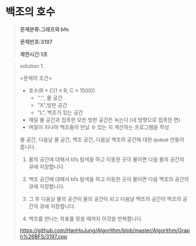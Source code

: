 # 백조의 호수

> **문제분류:그래프와 bfs**
>
> **문제번호:3197**
>
> **제한시간:1초**

> solution 1.
>
> 
>
> <문제의 조건>
>
> - 호수(R * C(1 ≤ R, C ≤ 1500))
>   - ''.'', 물 공간
>   - "X",빙판 공간
>   - "L", 백조가 있는 공간
> - 매일 물 공간과 접촉한 모든 빙판 공간은 녹는다.(네 방향으로 접촉한 면)
> - 며칠이 지나야 백조들이 만날 수 있는 지 계산하는 프로그램을 작성
>
> 
>
> 물 공간, 다음날 물 공간, 백조 공간, 다음날 백조의 공간에 대한 queue 만들어 줍니다. 
>
> 1. 물의 공간에 대해서 bfs 탐색을 하고 이동한 곳이 물이면 다음 물의 공간의 큐에 저장합니다.
>
> 2. 백조 공간에 대해서 bfs 탐색을 하고 이동한 곳이 물이면 다음 백조의 공간의 큐에 저장합니다.
>
> 3. 그 후 다음날 물의 공간이 물의 공간이 되고 다음날 백조의 공간이 백조의 공간의  큐에 저장합니다.
>
> 4. 백조를 만나는 좌표를 찾을 때까지 이것을 반복합니다.
>
>    
>
> https://github.com/HanHoJung/Algorithm/blob/master/Algorithm/Graph%26BFS/3197.cpp










